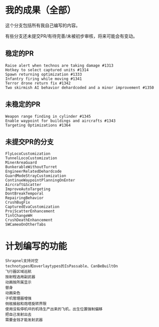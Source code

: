 # 我的成果（全部）
这个分支包括所有我自己编写的内容。

有些分支还未提交PR/有待完善/未被初步审核，将来可能会有变动。

## 稳定的PR
    Raise alert when technos are taking damage #1313
    Hotkey to select captured units #1314
    Spawn returning optimization #1333
    Infantry firing while moving #1341
    Terror drone return fix #1342
    Two skirmish AI behavior dehardcoded and a minor improvement #1350

## 未稳定的PR
    Weapon range finding in cylinder #1345
    Enable waypoint for buildings and aircrafts #1343
    Targeting Optimizations #1364

## 未提交PR的分支
    FlyLocoCustomization
    TunnelLocoCustomization
    MinerAreaGuard
    BunkerableWithoutTurret
    EngineerRelatedDehardcode
    GuardModeStrayCustomization
    ContinueWaypointPlanningOnEnter
    Aircraft&Scatter
    ImproveAutoTargeting
    DontBreakTemporal
    RepairingBehavior
    CrushBugFix
    CapturedEvaCustomization
    ProjScatterEnhancement
    TintChangeWH
    CrushDeathEnhancement
    SWCameoOnOtherTabs

# 计划编写的功能

    Shrapnel支持对空
    technotypes和overlaytypes的IsPassable、CanBeBuiltOn
    飞行器区域巡航
    按射程选用副武器
    动画按所属显示
    替身
    动画染色
    子机管理器增强
    侧舷接敌和炮塔旋转界限
    使用没有停机坪的机场生产出来的飞机，出生位置强制偏移
    把自己发射出去
    需要金钱才能发射武器
